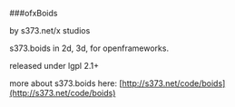 ###ofxBoids

by s373.net/x studios

s373.boids in 2d, 3d, for openframeworks.

released under lgpl 2.1+

more about s373.boids here: [http://s373.net/code/boids](http://s373.net/code/boids)
